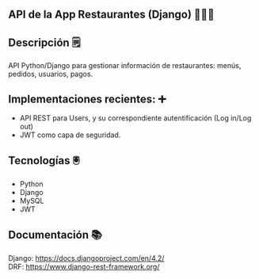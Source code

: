 ## API de la App Restaurantes (Django) 🧑🏻‍💻

## Descripción 🗒️

API Python/Django para gestionar información de restaurantes: menús, pedidos, usuarios, pagos.

## Implementaciones recientes: ➕
  - API REST para Users, y su correspondiente autentificación (Log in/Log out)
  - JWT como capa de seguridad.

## Tecnologías 🖲️

  - Python
  - Django
  - MySQL
  - JWT
    
## Documentación 📚

  Django: https://docs.djangoproject.com/en/4.2/ </br>
  DRF: https://www.django-rest-framework.org/
